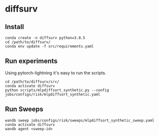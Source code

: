 # diffsurv

## Install
```{bash}
conda create -n diffsurv python=3.8.5
cd /path/to/diffsurv/
conda env update -f src/requirements.yaml
```

## Run experiments

Using pytorch-lightning it's easy to run the scripts. 

```{bash}
cd /path/to/diffsurv/src/
conda activate diffsurv
python scripts/mlpdiffsort_synthetic.py --config jobs/configs/risk/mlpdiffsort_synthetic.yaml
```

## Run Sweeps

```{bash}
wandb sweep jobs/configs/risk/sweeps/mlpdiffsort_synthetic_sweep.yaml
conda activate diffsurv
wandb agent <sweep-id>
```
